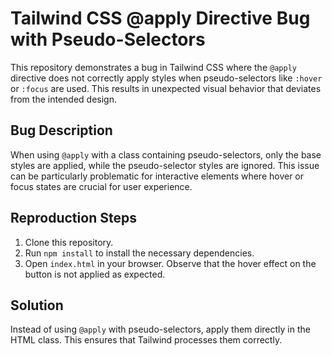 # Tailwind CSS @apply Directive Bug with Pseudo-Selectors

This repository demonstrates a bug in Tailwind CSS where the `@apply` directive does not correctly apply styles when pseudo-selectors like `:hover` or `:focus` are used.  This results in unexpected visual behavior that deviates from the intended design.

## Bug Description

When using `@apply` with a class containing pseudo-selectors, only the base styles are applied, while the pseudo-selector styles are ignored. This issue can be particularly problematic for interactive elements where hover or focus states are crucial for user experience.

## Reproduction Steps

1. Clone this repository.
2. Run `npm install` to install the necessary dependencies.
3. Open `index.html` in your browser.  Observe that the hover effect on the button is not applied as expected.

## Solution

Instead of using `@apply` with pseudo-selectors, apply them directly in the HTML class.  This ensures that Tailwind processes them correctly.